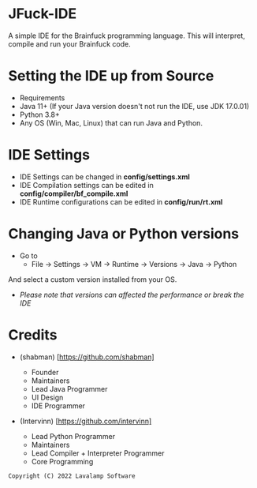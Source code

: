 # JFuck-IDE

A simple IDE for the Brainfuck programming language. This will interpret, compile and run your Brainfuck code. 


# Setting the IDE up from Source

- Requirements
- Java 11+ (If your Java version doesn't not run the IDE, use JDK 17.0.01)
- Python 3.8+
- Any OS (Win, Mac, Linux) that can run Java and Python.

# IDE Settings

- IDE Settings can be changed in **config/settings.xml**
- IDE Compilation settings can be edited in **config/compiler/bf_compile.xml**
- IDE Runtime configurations can be edited in **config/run/rt.xml**

# Changing Java or Python versions

- Go to
  - File
   -> Settings
   -> VM
   -> Runtime
   -> Versions
   -> Java
   -> Python
            
And select a custom version installed from your OS.

- *Please note that versions can affected the performance or break the IDE*

# Credits

- (shabman) [https://github.com/shabman]
  - Founder
  - Maintainers
  - Lead Java Programmer
  - UI Design
  - IDE Programmer

- (Intervinn) [https://github.com/intervinn]
  - Lead Python Programmer
  - Maintainers
  - Lead Compiler + Interpreter Programmer
  - Core Programming


`Copyright (C) 2022 Lavalamp Software`

